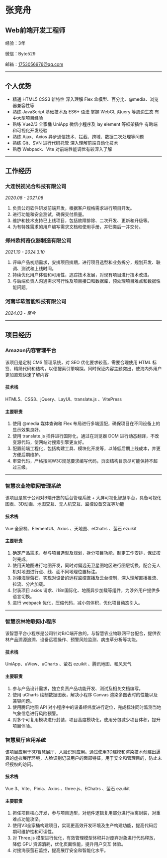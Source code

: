 # 张竞舟

## Web前端开发工程师

经验：3年

微信：Byte529

邮箱：1753056976@qq.com

---

## 个人优势

- 精通 HTML5 CSS3 新特性 深入理解 Flex  盒模型、百分比、@media、浏览器兼容性等
- 熟练 JavaScript  基础技术及 ES6+ 语法 掌握 WebGL jQuery 等周边生态 有中大型项目经验
- 熟练 Vue2/3  全家桶 UniApp  微信小程序及 lay element  等框架插件 有跨端和可视化开发经验
- 熟练 Ajax、Axios  异步通信技术、拦截、跨域、数据二次处理等问题
- 熟练 Git、SVN  进行代码托管 深入理解前端自动化技术
- 熟悉 Webpack、Vite  对前端性能调优有较深入了解

---

## 工作经历

### 大连悦视光合科技有限公司

*2020.08 - 2021.08*

1. 负责公司软件研发前端开发，根据客户规格需求进行项目开发。
2. 进行功能和安全测试，确保交付质量。
3. 维护和技术支持已上线项目，包括故障排除、二次开发、更新和升级等。
4. 为有特殊需求的用户编写需求文档和使用手册，并归类后一并交付。

### 郑州欧柯奇仪器制造有限公司

*2021.10 - 2024.3.10*

1. 评审产品初期需求，安排项目排期，进行项目选型和业务拆分，规划开发、联调、测试和上线时间。
2. 持续优化用户体验和可用性，追踪技术发展，对现有项目进行技术改进。
3. 与后端负责人沟通需求可行性及项目接口和数据库，预处理项目难点和数据性能问题。

### 河南华软智能科技有限公司

*2024.03 - 至今*


---

## 项目经历

### Amazon内容管理平台

该项目是定制 CMS  管理系统，对 SEO  优化要求较高，需要合理使用 HTML  标签、精简代码和结构，以便搜索引擎嗅探。同时保证内容主题突出，使海内外用户更加直观快速了解内容

#### 技术栈

HTML5、CSS3、jQuery、LayUI、translate.js 、VitePress

#### 主要职责

1. 使用 @media  媒体查询和 Flex  布局进行多端适配，确保项目在不同设备上的显示效果良好。
2. 使用 translate.js  插件进行国际化，通过在浏览器 DOM  进行动态翻译，不改变源代码，使网站对搜索引擎更友好。
3. 配置前端工程化，包括构建工具、模块化开发等，以降低后期上线成本，并更方便后期维护。
4. 审查代码，严格按照W3C规范要求编写代码，页面结构目录尽可能保持不超过三级。

---

### 智慧农业物联网管理系统

该项目是属于公司对B端开放的后台管理系统 + 大屏可视化智慧平台，具备可视化图表、3D动画、地图交互、无人机交互、监控设备交互等功能

#### 技术栈

Vue 全家桶、ElementUI、Axios 、天地图、eChatrs 、萤石 ezuikit

#### 主要职责

1. 确定产品需求，参与项目选型及规划，拆分项目功能，制定工作安排，保证按时完成。
2. 使用天地图进行地图开发，同时对偏远无卫星图地区进行图层切换，配合无人机对地图进行点、线、面不同地理位置标注。
3. 对接海康萤石，实现对设备的远程监控直播及云台控制，深入理解直播推流、拉流、分片加载。
4. 封装项目 axios  请求、i18n国际化、地图异步加载等组件，为涉外用户提供多语言切换。
5. 进行 webpack  优化，压缩代码，减小包体积，优化项目动态引入。

---

### 智慧农林物联网小程序

该智慧平台小程序是公司针对B/C端开放的，与智慧农业物联网平台配合，提供农林产品溯源追溯、设备远程操作、预警风险监测、病虫草分析等功能。

#### 技术栈

UniApp、uView、uCharts 、萤石 ezuikit 、腾讯地图、和风天气

#### 主要职责

1. 参与产品设计需求，独立负责产品功能开发、测试及相关文档编写。
2. 使用 uCharts 绘制数据图表，解决小程序 Canvas 渲染多图表时的性能以及兼容问题。
3. 使用腾讯地图 API 对小程序中的设备经纬度进行定位，完成标注同时监测当地气象信息进行风险预警。
4. 对多个可复用模块进行封装，项目高度模块化，使用分包减少项目体积，提升项目体验。

### 智慧展厅应用系统

该项目应用于3D智慧展厅、人脸识别应用。通过使用3D建模和渲染技术创建出逼真的虚拟展厅环境，人脸识别记录用户的面部特征，用于安全和管理目的，防止未经授权的访问。

#### 技术栈

Vue 3、Vite、Pinia、Axios 、three.js、EChatrs 、萤石 ezuikit

#### 主要职责

1. 担任项目核心开发，参与项目选型，对组件逻辑复用部分进行抽离封装，对重难点功能攻坚。
2. 使用V3全家桶构建项目，实现更高效开发环境及生产构建功能，提高代码后期可维护性和可读性。
3. 对 Three.js 模型进行优化，有效管理模型体积并对废弃对象进行代码释放，降低 GPU 资源消耗，优化页面性能，提升用户交互
   体验。
4. 对接海康萤石监控，提高展厅安全和智能化水平。
